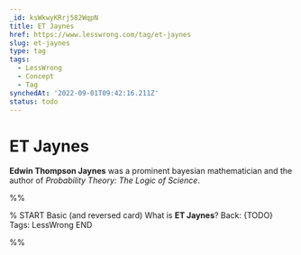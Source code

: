 ```yaml
---
_id: ksWkwyKRrj582WqpN
title: ET Jaynes
href: https://www.lesswrong.com/tag/et-jaynes
slug: et-jaynes
type: tag
tags:
  - LessWrong
  - Concept
  - Tag
synchedAt: '2022-09-01T09:42:16.211Z'
status: todo
---
```


# ET Jaynes

**Edwin Thompson Jaynes** was a prominent bayesian mathematician and the author of *Probability Theory: The Logic of Science*.


%%

% START
Basic (and reversed card)
What is **ET Jaynes**?
Back: {TODO}
Tags: LessWrong
END

%%
	
